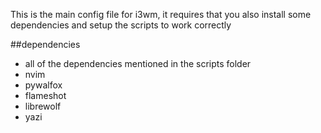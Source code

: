 This is the main config file for i3wm, it requires that you also install some dependencies and setup the scripts to work correctly

##dependencies

- all of the dependencies mentioned in the scripts folder
- nvim
- pywalfox
- flameshot
- librewolf
- yazi
